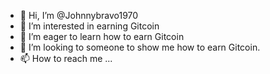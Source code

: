 - 👋 Hi, I’m @Johnnybravo1970
- 👀 I’m interested in earning Gitcoin
- 🌱 I’m eager to learn how to earn Gitcoin
- 💞️ I’m looking to someone to show me how to earn Gitcoin.
- 📫 How to reach me ...

<!---
Johnnybravo1970/Johnnybravo1970 is a ✨ special ✨ repository because its `README.md` (this file) appears on your GitHub profile.
You can click the Preview link to take a look at your changes.
--->
